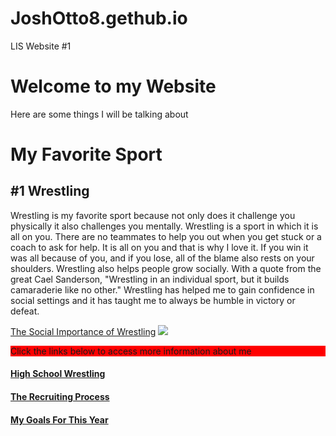 # JoshOtto8.gethub.io
LIS Website #1
<!DOCTYPE html>
<html>
<head>
  <title>Josh Otto LIS Website</title>
  <meta charset="UTF-8">
  <meta name="description" content="My Webpage">
  <meta name="keywords" content="HTML, CSS">
  <meta name="author" content="Josh Otto">
  <meta name="viewport" content="width=device-width, initial-scale=1.0">
</head>

<body>
  <h1>Welcome to my Website</h1>
  <p>Here are some things I will be talking about</p>
  <h1>My Favorite Sport</h1>
<h2>#1 Wrestling</h2>
  <p>Wrestling is my favorite sport because not only does it challenge you physically it also challenges you mentally. Wrestling is a sport in which it is all on you. There are no teammates to help you out when you get stuck or a coach to ask for help. It is all on you and that is why I love it. If you win it was all because of you, and if you lose, all of the blame also rests on your shoulders. Wrestling also helps people grow socially. With a quote from the great Cael Sanderson, "Wrestling in an individual sport, but it builds camaraderie like no other." Wrestling has helped me to gain confidence in social settings and it has taught me to always be humble in victory or defeat.</p>
  <a href="https://www.teamusa.org/USA-Wrestling/Features/2018/April/26/The-Social-Benefits-of-Wrestling">The Social Importance of Wrestling</a>
  <img src="https://th.bing.com/th/id/R.fa191db779038aa55b3158f08d53c068?rik=UBB10t%2btm5NCKg&riu=http%3a%2f%2fwww.trackwrestling.com%2ftw%2fuploads%2fmugshot-1740164009-Josh_Otto_Badger_Pic.jpg&ehk=DuXACi8WMq05rV0O3VggLogKJZ%2f52J08UBJrhO8aWQ0%3d&risl=&pid=ImgRaw&r=0"/>
<p style="background-color:red;">
Click the links below to access more information about me
</p>
<h4><a href="https://timesofindia.indiatimes.com/">High School Wrestling</a></h4>
  <h4><a href="https://timesofindia.indiatimes.com/">The Recruiting Process</a></h4>
  <h4><a href="https://timesofindia.indiatimes.com/">My Goals For This Year</a></h4>
</body>

</html>
